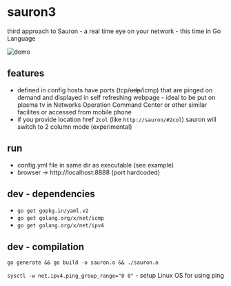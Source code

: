 # sauron3
third approach to Sauron - a real time eye on your network - this time in Go Language 

![demo](https://sc-cdn.scaleengine.net/i/22e315caecf77506e50be0619e57303e.png)

## features
* defined in config hosts have ports (tcp/~~udp~~/icmp) that are pinged on demand and displayed in self refreshing webpage - ideal to be put on plasma tv in Networks Operation Command Center or other similar facilites or accessed from mobile phone 
* if you provide location href `2col` (like `http://sauron/#2col`) sauron will switch to 2 column mode (experimental)


## run
 - config.yml file in same dir as executable (see example)
 - browser -> http://localhost:8888 (port hardcoded)

## dev - dependencies 
 - `go get gopkg.in/yaml.v2`
 - `go get golang.org/x/net/icmp`
 - `go get golang.org/x/net/ipv4`

## dev - compilation
`go generate && go build -o sauron.o && ./sauron.o` 

`sysctl -w net.ipv4.ping_group_range="0 0"` - setup Linux OS for using ping

